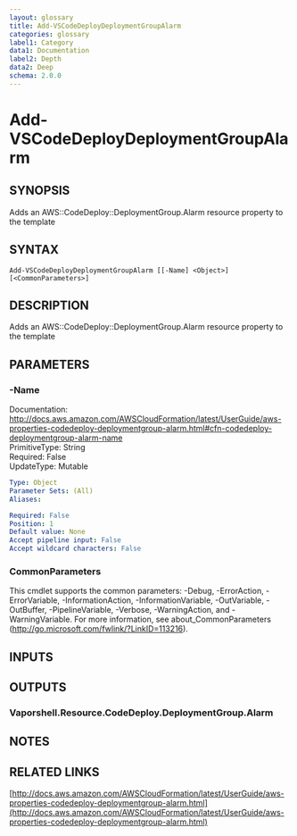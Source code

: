 ```yaml
---
layout: glossary
title: Add-VSCodeDeployDeploymentGroupAlarm
categories: glossary
label1: Category
data1: Documentation
label2: Depth
data2: Deep
schema: 2.0.0
---
```


# Add-VSCodeDeployDeploymentGroupAlarm

## SYNOPSIS
Adds an AWS::CodeDeploy::DeploymentGroup.Alarm resource property to the template

## SYNTAX

```
Add-VSCodeDeployDeploymentGroupAlarm [[-Name] <Object>] [<CommonParameters>]
```

## DESCRIPTION
Adds an AWS::CodeDeploy::DeploymentGroup.Alarm resource property to the template

## PARAMETERS

### -Name
Documentation: http://docs.aws.amazon.com/AWSCloudFormation/latest/UserGuide/aws-properties-codedeploy-deploymentgroup-alarm.html#cfn-codedeploy-deploymentgroup-alarm-name    
PrimitiveType: String    
Required: False    
UpdateType: Mutable

```yaml
Type: Object
Parameter Sets: (All)
Aliases:

Required: False
Position: 1
Default value: None
Accept pipeline input: False
Accept wildcard characters: False
```

### CommonParameters
This cmdlet supports the common parameters: -Debug, -ErrorAction, -ErrorVariable, -InformationAction, -InformationVariable, -OutVariable, -OutBuffer, -PipelineVariable, -Verbose, -WarningAction, and -WarningVariable.
For more information, see about_CommonParameters (http://go.microsoft.com/fwlink/?LinkID=113216).

## INPUTS

## OUTPUTS

### Vaporshell.Resource.CodeDeploy.DeploymentGroup.Alarm

## NOTES

## RELATED LINKS

[http://docs.aws.amazon.com/AWSCloudFormation/latest/UserGuide/aws-properties-codedeploy-deploymentgroup-alarm.html](http://docs.aws.amazon.com/AWSCloudFormation/latest/UserGuide/aws-properties-codedeploy-deploymentgroup-alarm.html)

